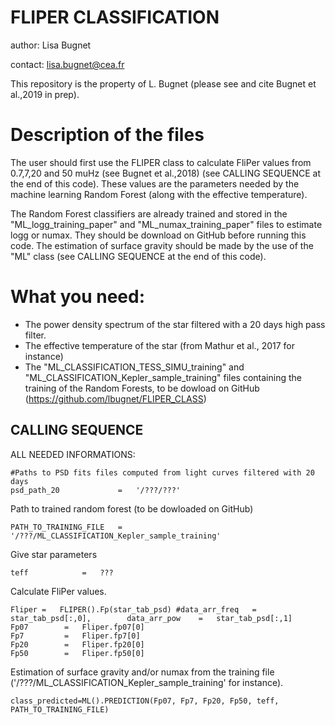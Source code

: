 # FLIPER CLASSIFICATION

author: Lisa Bugnet

contact: lisa.bugnet@cea.fr

This repository is the property of L. Bugnet (please see and cite Bugnet et al.,2019 in prep).

# Description of the files

The user should first use the FLIPER class to calculate FliPer values
from 0.7,7,20 and 50 muHz (see Bugnet et al.,2018)
(see CALLING SEQUENCE at the end of this code).
These values are the parameters needed by the machine learning Random Forest
(along with the effective temperature).

The Random Forest classifiers are already trained and stored in the
"ML_logg_training_paper" and "ML_numax_training_paper" files to estimate
logg or numax. They should be download on GitHub before running this code.
The estimation of surface gravity should be made by the use of the "ML" class
(see CALLING SEQUENCE at the end of this code).

# What you need:

- The power density spectrum of the star filtered with a 20 days high pass filter.
- The effective temperature of the star (from Mathur et al., 2017 for instance)
- The "ML_CLASSIFICATION_TESS_SIMU_training" and "ML_CLASSIFICATION_Kepler_sample_training" files containing the training of the Random Forests,
    to be dowload on GitHub (https://github.com/lbugnet/FLIPER_CLASS)


## CALLING SEQUENCE


ALL NEEDED INFORMATIONS:
```
#Paths to PSD fits files computed from light curves filtered with 20 days
psd_path_20             =   '/???/???'
```

Path to trained random forest (to be dowloaded on GitHub)
```
PATH_TO_TRAINING_FILE   =   '/???/ML_CLASSIFICATION_Kepler_sample_training'
```

Give star parameters
```
teff            =   ???
```

Calculate FliPer values.
```
Fliper =   FLIPER().Fp(star_tab_psd) #data_arr_freq   =   star_tab_psd[:,0],        data_arr_pow    =   star_tab_psd[:,1]
Fp07        =   Fliper.fp07[0]
Fp7         =   Fliper.fp7[0]
Fp20        =   Fliper.fp20[0]
Fp50        =   Fliper.fp50[0]
```

Estimation of surface gravity and/or numax from the training file ('/???/ML_CLASSIFICATION_Kepler_sample_training' for instance).
```
class_predicted=ML().PREDICTION(Fp07, Fp7, Fp20, Fp50, teff, PATH_TO_TRAINING_FILE)
```
